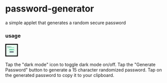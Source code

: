 # password-generator
 a simple applet that generates a random secure password

### usage

<img src="https://github.com/reeyongee/password-generator/blob/main/usage.gif" width="40" height="40" />

Tap the "dark mode" icon to toggle dark mode on/off.
Tap the "Generate Password" button to generate a 15 character randomized password. Tap on the generated password to copy it to your clipboard.
